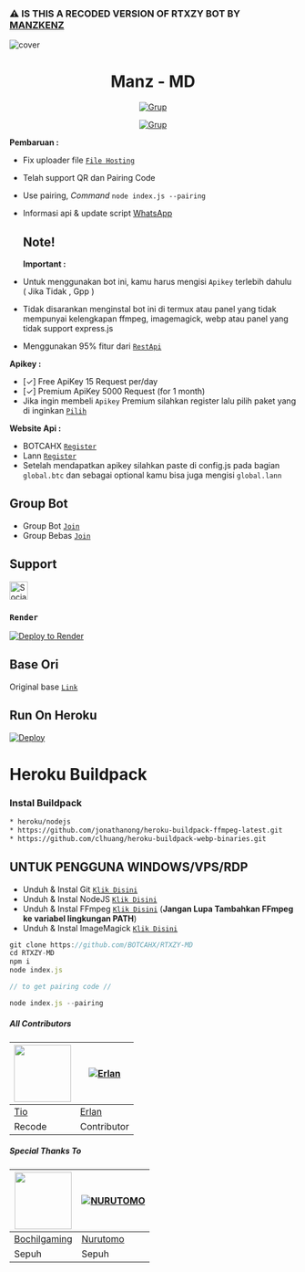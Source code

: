 ### ⚠️ IS THIS A RECODED VERSION OF RTXZY BOT BY [MANZKENZ](https://wa.me/62889897216271)

![cover](https://telegra.ph/file/872a4233d6d8548206c88.jpg)

<h1 align="center">Manz - MD</h1>

<p align="center">
<a href="https://wa.me/62889897216271"><img title="Grup" src="https://img.shields.io/badge/Contact to Owner-black.svg?style=for-the-badge&logo=whatsapp"></a>
</p>
<p align="center">
<a href="https://chat.whatsapp.com/EGCYoCMmvQ2FGNcLNOjYyj"><img title="Grup" src="https://img.shields.io/badge/Grup WhatsApp Bot-green.svg?style=for-the-badge&logo=whatsapp"></a>
                                                             
**Pembaruan :**
- Fix uploader file [`File Hosting`](https://catbox.moe/)
- Telah support QR dan Pairing Code 
- Use pairing, *Command* ```node index.js --pairing``` 
- Informasi api & update script [WhatsApp](https://whatsapp.com/channel/0029Va8ZH8fFXUuc69TGVw1q)
  ## Note!
  **Important :**
  
- Untuk menggunakan bot ini, kamu harus mengisi ```Apikey``` terlebih dahulu ( Jika Tidak , Gpp )
- Tidak disarankan menginstal bot ini di termux atau panel yang tidak mempunyai kelengkapan ffmpeg, imagemagick, webp atau panel yang tidak support express.js
  
- Menggunakan 95% fitur dari [`RestApi`](https://api.botcahx.eu.org)  


**Apikey :**
- [✓] Free ApiKey 15 Request per/day
- [✓] Premium ApiKey 5000 Request (for 1 month)
- Jika ingin membeli ```Apikey``` Premium silahkan register lalu pilih paket yang di inginkan [`Pilih`](https://api.botcahx.eu.org/price)

**Website Api :**
- BOTCAHX [`Register`](https://api.botcahx.eu.org)
- Lann [`Register`](https://api.betabotz.eu.org)
- Setelah mendapatkan apikey silahkan paste di config.js pada bagian ```global.btc``` dan sebagai optional kamu bisa juga mengisi ```global.lann```


## Group Bot
- Group Bot [`Join`](https://chat.whatsapp.com/CP5mV2D9IO730HpBgmkuyi)
- Group Bebas [`Join`](https://chat.whatsapp.com/KrxlrTjuZ1o3gbL4fyXTnL)
## Support

<a href="https://sociabuzz.com/tioclkp02" target="_blank"><img src="https://img.shields.io/badge/Buy_Me_A_Coffee-FFDD00?style=for-the-badge&logo=buy-me-a-coffee&logoColor=black" height="32px" alt="Sociabuzz"></a>


### `Render`

[![Deploy to Render](https://render.com/images/deploy-to-render-button.svg)](https://dashboard.render.com/blueprint/new?repo=https%3A%2F%2Fgithub.com%2FBOTCAHX%2FRTXZY-MD)
## Base Ori
Original base [`Link`](https://github.com/HelgaIlham/ZukaBet)

## Run On Heroku

[![Deploy](https://www.herokucdn.com/deploy/button.svg)](https://heroku.com/deploy?template=https://github.com/BOTCAHX/RTXZY-MD)
# Heroku Buildpack
### Instal Buildpack
```bash
* heroku/nodejs
* https://github.com/jonathanong/heroku-buildpack-ffmpeg-latest.git
* https://github.com/clhuang/heroku-buildpack-webp-binaries.git
```

## UNTUK PENGGUNA WINDOWS/VPS/RDP

* Unduh & Instal Git [`Klik Disini`](https://git-scm.com/downloads)
* Unduh & Instal NodeJS [`Klik Disini`](https://nodejs.org/en/download)
* Unduh & Instal FFmpeg [`Klik Disini`](https://ffmpeg.org/download.html) (**Jangan Lupa Tambahkan FFmpeg ke variabel lingkungan PATH**)
* Unduh & Instal ImageMagick [`Klik Disini`](https://imagemagick.org/script/download.php)

```javascript
git clone https://github.com/BOTCAHX/RTXZY-MD
cd RTXZY-MD
npm i
node index.js
```
```javascript
// to get pairing code //

node index.js --pairing

```


##### All Contributors
<a href="https://github.com/BOTCAHX"><img src="https://github.com/BOTCAHX.png?size=100" width="100" height="100"></a> | [![Erlan](https://github.com/ERLANRAHMAT.png?size=100)](https://github.com/ERLANRAHMAT) 
---|---
[Tio](https://github.com/BOTCAHX)  | [Erlan](https://github.com/ERLANRAHMAT)
Recode | Contributor |

##### Special Thanks To
<!--[![Nurutomo](https://github.com/Nurutomo.png?size=100)](https://github.com/Nurutomo)
[![BochilGaming](https://github.com/BochilGaming.png?size=100)](https://github.com/BochilGaming)
[![adiwajshing/Baileys](https://github.com/adiwajshing.png?size=100)](https://github.com/adiwajshing)-->
<a href="https://github.com/BochilGaming"><img src="https://github.com/BochilGaming.png?size=100" width="100" height="100"></a> | [![NURUTOMO](https://github.com/Nurutomo.png?size=100)](https://github.com/Nurutomo) 
---|---
[Bochilgaming](https://github.com/BochilGaming)  | [Nurutomo](https://github.com/Nurutomo)
Sepuh | Sepuh |
